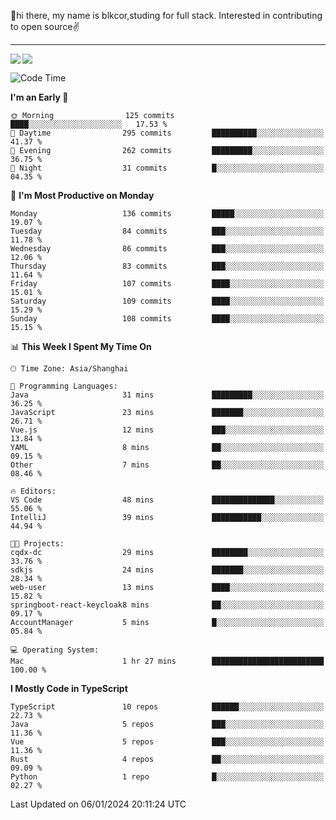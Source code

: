 👋hi there, my name is blkcor,studing for full stack.
Interested in contributing to open source✌️

<hr/>

![](https://github-readme-stats.vercel.app/api?username=blkcor)
<a href="https://github.com/blkcor/github-readme-stats">
    <img align="left" src="https://github-readme-stats.vercel.app/api/top-langs/?username=blkcor&hide=jupyter%20notebook,shaderlab,tex,c%23&langs_count=9" />
</a>


<!--START_SECTION:waka-->
![Code Time](http://img.shields.io/badge/Code%20Time-827%20hrs%2056%20mins-blue)

**I'm an Early 🐤** 

```text
🌞 Morning                125 commits         ████░░░░░░░░░░░░░░░░░░░░░   17.53 % 
🌆 Daytime                295 commits         ██████████░░░░░░░░░░░░░░░   41.37 % 
🌃 Evening                262 commits         █████████░░░░░░░░░░░░░░░░   36.75 % 
🌙 Night                  31 commits          █░░░░░░░░░░░░░░░░░░░░░░░░   04.35 % 
```
📅 **I'm Most Productive on Monday** 

```text
Monday                   136 commits         █████░░░░░░░░░░░░░░░░░░░░   19.07 % 
Tuesday                  84 commits          ███░░░░░░░░░░░░░░░░░░░░░░   11.78 % 
Wednesday                86 commits          ███░░░░░░░░░░░░░░░░░░░░░░   12.06 % 
Thursday                 83 commits          ███░░░░░░░░░░░░░░░░░░░░░░   11.64 % 
Friday                   107 commits         ████░░░░░░░░░░░░░░░░░░░░░   15.01 % 
Saturday                 109 commits         ████░░░░░░░░░░░░░░░░░░░░░   15.29 % 
Sunday                   108 commits         ████░░░░░░░░░░░░░░░░░░░░░   15.15 % 
```


📊 **This Week I Spent My Time On** 

```text
🕑︎ Time Zone: Asia/Shanghai

💬 Programming Languages: 
Java                     31 mins             █████████░░░░░░░░░░░░░░░░   36.25 % 
JavaScript               23 mins             ███████░░░░░░░░░░░░░░░░░░   26.71 % 
Vue.js                   12 mins             ███░░░░░░░░░░░░░░░░░░░░░░   13.84 % 
YAML                     8 mins              ██░░░░░░░░░░░░░░░░░░░░░░░   09.15 % 
Other                    7 mins              ██░░░░░░░░░░░░░░░░░░░░░░░   08.46 % 

🔥 Editors: 
VS Code                  48 mins             ██████████████░░░░░░░░░░░   55.06 % 
IntelliJ                 39 mins             ███████████░░░░░░░░░░░░░░   44.94 % 

🐱‍💻 Projects: 
cqdx-dc                  29 mins             ████████░░░░░░░░░░░░░░░░░   33.76 % 
sdkjs                    24 mins             ███████░░░░░░░░░░░░░░░░░░   28.34 % 
web-user                 13 mins             ████░░░░░░░░░░░░░░░░░░░░░   15.82 % 
springboot-react-keycloak8 mins              ██░░░░░░░░░░░░░░░░░░░░░░░   09.17 % 
AccountManager           5 mins              █░░░░░░░░░░░░░░░░░░░░░░░░   05.84 % 

💻 Operating System: 
Mac                      1 hr 27 mins        █████████████████████████   100.00 % 
```

**I Mostly Code in TypeScript** 

```text
TypeScript               10 repos            ██████░░░░░░░░░░░░░░░░░░░   22.73 % 
Java                     5 repos             ███░░░░░░░░░░░░░░░░░░░░░░   11.36 % 
Vue                      5 repos             ███░░░░░░░░░░░░░░░░░░░░░░   11.36 % 
Rust                     4 repos             ██░░░░░░░░░░░░░░░░░░░░░░░   09.09 % 
Python                   1 repo              █░░░░░░░░░░░░░░░░░░░░░░░░   02.27 % 
```




 Last Updated on 06/01/2024 20:11:24 UTC
<!--END_SECTION:waka-->


